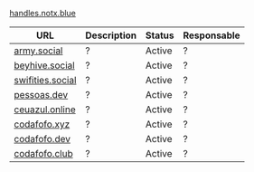 [handles.notx.blue](https://handles.notx.blue)

| URL                                       | Description | Status | Responsable |
|-------------------------------------------|--------|--------|------------|
| [army.social](https://army.social)        | ? | Active | ?          |
| [beyhive.social](https://beyhive.social)  | ? | Active | ?          |
| [swifities.social](https://swifties.social/)  | ? | Active | ?          |
| [pessoas.dev](https://pessoas.dev)        | ? | Active | ?          |
| [ceuazul.online](https://ceuazul.online)  | ? | Active | ?          |
| [codafofo.xyz](https://codafofo.xyz)      | ? | Active | ?          |
| [codafofo.dev](https://codafofo.dev)      | ? | Active | ?          |
| [codafofo.club](https://codafofo.club)    | ? | Active | ?          |

